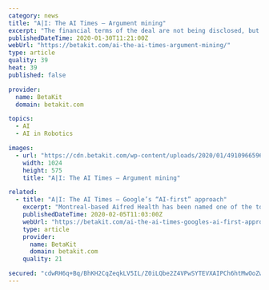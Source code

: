 ```yaml
---
category: news
title: "A|I: The AI Times – Argument mining"
excerpt: "The financial terms of the deal are not being disclosed, but Babylon confirmed that the NHS is not taking a stake in the startup as part of it. Montréal-based Element AI has launched its latest product, Access Governor, which was designed to help companies manage access to information. The algorithm lets robots find the shortest route in ..."
publishedDateTime: 2020-01-30T11:21:00Z
webUrl: "https://betakit.com/ai-the-ai-times-argument-mining/"
type: article
quality: 39
heat: 39
published: false

provider:
  name: BetaKit
  domain: betakit.com

topics:
  - AI
  - AI in Robotics

images:
  - url: "https://cdn.betakit.com/wp-content/uploads/2020/01/4910966596252f146b0d4k-1024x575.jpg"
    width: 1024
    height: 575
    title: "A|I: The AI Times – Argument mining"

related:
  - title: "A|I: The AI Times – Google’s “AI-first” approach"
    excerpt: "Montreal-based Aifred Health has been named one of the top 10 semi-finalists of the global IBM Watson AI XPrize. Covariant, a Berkeley-based startup, has come out of stealth and thinks its robots are ready for the big time."
    publishedDateTime: 2020-02-05T11:03:00Z
    webUrl: "https://betakit.com/ai-the-ai-times-googles-ai-first-approach/"
    type: article
    provider:
      name: BetaKit
      domain: betakit.com
    quality: 21

secured: "cdwRH6q+Bq/BhKH2CqZeqkLV5IL/Z0iLQbe2Z4VPwSYTEVXAIPCh6htMwOoZwEqoAXy8k//jo96ES8ECAGUNINAb1lxoy03hlDmzGupbXiNXAEkgjsHffESbndsh0uYawUF/TU3thiJ3tI4HoZtI8Q95oRiCgGf52O9gEF5bXF0AprESa/m0Gb8UmrqWAVcGWs2EMGXGtEJCiHGaBJs7IOSlBGSeVlGvQA/yRObrseaqjf+JV2sLv3jM3n+ZHadihZxq7SMXztWblmgrzzIkNIq/jTD0qB71ceEmSP6f49KS8kCGYaIsutrJ1BDlW9UG;M4H7aaYk7oLF27Euz9w0WQ=="
---
```


